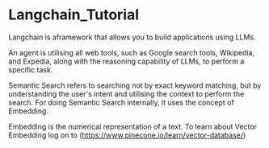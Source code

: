 # Langchain_Tutorial
Langchain is aframework that allows you to build applications using LLMs.


An agent is utilising all web tools, such as Google search tools, Wikipedia, and Expedia, along with the reasoning capability of LLMs, to perform a specific task.


Semantic Search refers to searching not by exact keyword matching, but by understanding the user's intent and utilising the context to perform the search.
For doing Semantic Search internally, it uses the concept of Embedding.

Embedding is the numerical representation of a text.
To learn about Vector Embedding log on to (https://www.pinecone.io/learn/vector-database/)
